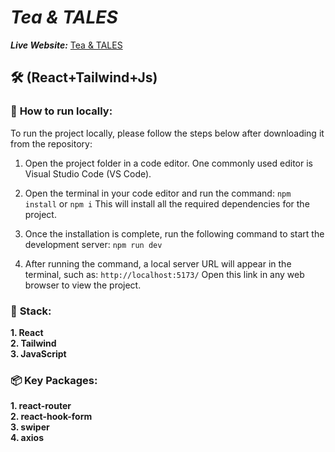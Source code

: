 # **_Tea & TALES_**

**_Live Website:_** [Tea & TALES](https://book-store-react-tailwind.vercel.app/)

## 🛠️ **(React+Tailwind+Js)**

### 🚀 **How to run locally:**

To run the project locally, please follow the steps below after downloading it from the repository:

1. Open the project folder in a code editor. One commonly used editor is Visual Studio Code (VS Code).

2. Open the terminal in your code editor and run the command:
`npm install` or `npm i`
This will install all the required dependencies for the project.

3. Once the installation is complete, run the following command to start the development server:
`npm run dev`

4. After running the command, a local server URL will appear in the terminal, such as:
`http://localhost:5173/`
Open this link in any web browser to view the project.

### 🧱 **Stack:**

**1. React** <br/>
**2. Tailwind** <br/>
**3. JavaScript**

### 📦 **Key Packages:**

**1. react-router** <br/>
**2. react-hook-form** <br/>
**3. swiper** <br/>
**4. axios**
